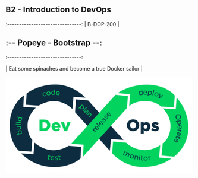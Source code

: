## B2 - Introduction to DevOps
:-------------------------------:
| B-DOP-200 |








## :-- Popeye - Bootstrap --:
:-------------------------------:

| Eat some spinaches and become a true Docker sailor |


![devopscircle](./.img/gg.png)
